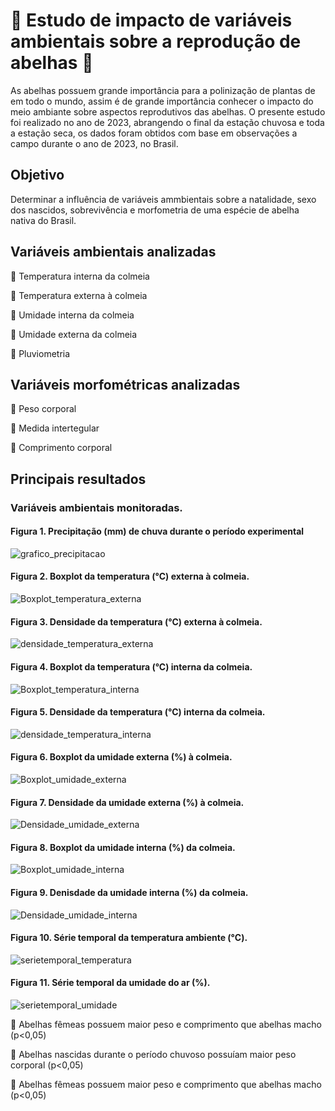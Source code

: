 # 🐝 Estudo de impacto de variáveis ambientais sobre a reprodução de abelhas 🐝

As abelhas possuem grande importância para a polinização de plantas de em todo o mundo, assim é de grande importância conhecer o impacto do meio ambiante sobre aspectos reprodutivos das abelhas. O presente estudo foi realizado no ano de 2023, abrangendo o final da estação chuvosa e toda a estação seca, os dados foram obtidos com base em observações a campo durante o ano de 2023, no Brasil.

## Objetivo
Determinar a influência de variáveis ammbientais sobre a natalidade, sexo dos nascidos, sobrevivência e morfometria de uma espécie de abelha nativa do Brasil.

## Variáveis ambientais analizadas
🐝 Temperatura interna da colmeia

🐝 Temperatura externa à colmeia

🐝 Umidade interna da colmeia

🐝 Umidade externa da colmeia

🐝 Pluviometria

## Variáveis morfométricas analizadas
🐝 Peso corporal

🐝 Medida intertegular

🐝 Comprimento corporal

## Principais resultados

### Variáveis ambientais monitoradas. 

#### Figura 1. Precipitação (mm) de chuva durante o período experimental
![grafico_precipitacao](https://github.com/user-attachments/assets/7e409101-e22e-4549-9ff0-99be5bd78d60)


#### Figura 2. Boxplot da temperatura (°C) externa à colmeia.
![Boxplot_temperatura_externa](https://github.com/user-attachments/assets/af4f12e7-00a7-4788-a007-4f8e69d6c10b)


#### Figura 3. Densidade da temperatura (°C) externa à colmeia.
![densidade_temperatura_externa](https://github.com/user-attachments/assets/a1307a75-3268-457f-b1bb-3bf48ee5ac31)


#### Figura 4. Boxplot da temperatura (°C) interna da colmeia.
![Boxplot_temperatura_interna](https://github.com/user-attachments/assets/606ea7e6-f135-4b80-8307-29b8620e8dd9)


#### Figura 5. Densidade da temperatura (°C) interna da colmeia.
![densidade_temperatura_interna](https://github.com/user-attachments/assets/28750b3a-c9ec-481b-a00b-6f5c28bbd1ef)


#### Figura 6. Boxplot da umidade externa (%) à colmeia.
![Boxplot_umidade_externa](https://github.com/user-attachments/assets/0147f772-d60e-48b1-9d1e-f999f2227d77)


#### Figura 7. Densidade da umidade externa (%) à colmeia.
![Densidade_umidade_externa](https://github.com/user-attachments/assets/959fc2ea-d873-4f2d-bdbb-322b00de6b7d)


#### Figura 8. Boxplot da umidade interna (%) da colmeia.
![Boxplot_umidade_interna](https://github.com/user-attachments/assets/a7b10e73-4898-44a4-a5d7-c70b72ff43e6)


#### Figura 9. Denisdade da umidade interna (%) da colmeia.
![Densidade_umidade_interna](https://github.com/user-attachments/assets/dbee6039-303b-46f0-85cf-02b92bc03377)


#### Figura 10. Série temporal da temperatura ambiente (°C).
![serietemporal_temperatura](https://github.com/user-attachments/assets/c15a9de1-5c8e-40e9-b2fa-1b1150feb687)


#### Figura 11. Série temporal da umidade do ar (%).
![serietemporal_umidade](https://github.com/user-attachments/assets/7f289654-68ff-42e5-aa3c-7e39af0500ce)




🐝 Abelhas fêmeas possuem maior peso e comprimento que abelhas macho (p<0,05)

🐝 Abelhas nascidas durante o período chuvoso possuíam maior peso corporal (p<0,05)

🐝 Abelhas fêmeas possuem maior peso e comprimento que abelhas macho (p<0,05)
